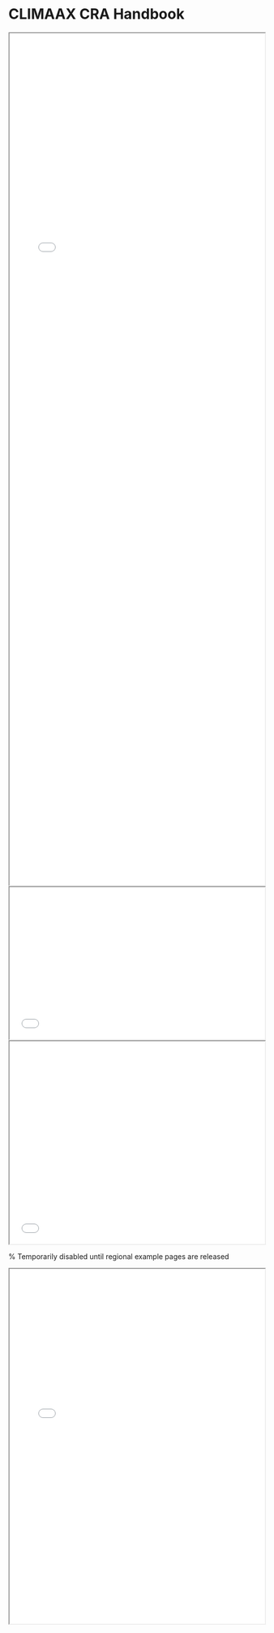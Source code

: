 # CLIMAAX CRA Handbook


<iframe src="iframes/home/index.html" name="iframe_home" width="100%" height="1680px"></iframe>

<iframe src="iframes/home/cra_map_example_text.html" width="100%" height="300px"></iframe>

<iframe src="iframes/home/cra_map_example.html" width="100%" height="400px"></iframe>

% Temporarily disabled until regional example pages are released
<iframe style="display:none;" src="iframes/home/hazard_examples.html" width="100%" height="1000px"></iframe>

<iframe src="iframes/home/adaptation.html" width="100%" height="700px"></iframe>
